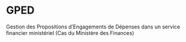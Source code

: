 # GPED
Gestion des Propositions d’Engagements de Dépenses dans un service financier ministériel (Cas du Ministère des Finances)
